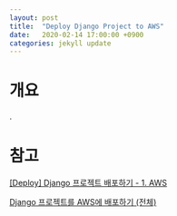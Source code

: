 ```yaml
---
layout: post
title:  "Deploy Django Project to AWS"
date:   2020-02-14 17:00:00 +0900
categories: jekyll update
---
```

# 개요
.


# 참고
[[Deploy] Django 프로젝트 배포하기 - 1. AWS](https://nachwon.github.io/django-deploy-1-aws/)

[Django 프로젝트를 AWS에 배포하기 (전체)](http://recordingbetter.com/django/2017/06/29/Django-%ED%94%84%EB%A1%9C%EC%A0%9D%ED%8A%B8%EB%A5%BC-AWS%EC%97%90-%EB%B0%B0%ED%8F%AC%ED%95%98%EA%B8%B0-(%EC%A0%84%EC%B2%B4))